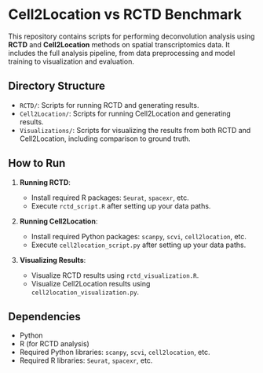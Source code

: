 # Cell2Location vs RCTD Benchmark

This repository contains scripts for performing deconvolution analysis using **RCTD** and **Cell2Location** methods on spatial transcriptomics data. It includes the full analysis pipeline, from data preprocessing and model training to visualization and evaluation.

## Directory Structure

- `RCTD/`: Scripts for running RCTD and generating results.
- `Cell2Location/`: Scripts for running Cell2Location and generating results.
- `Visualizations/`: Scripts for visualizing the results from both RCTD and Cell2Location, including comparison to ground truth.

## How to Run

1. **Running RCTD**:
   - Install required R packages: `Seurat`, `spacexr`, etc.
   - Execute `rctd_script.R` after setting up your data paths.

2. **Running Cell2Location**:
   - Install required Python packages: `scanpy`, `scvi`, `cell2location`, etc.
   - Execute `cell2location_script.py` after setting up your data paths.

3. **Visualizing Results**:
   - Visualize RCTD results using `rctd_visualization.R`.
   - Visualize Cell2Location results using `cell2location_visualization.py`.

## Dependencies

- Python 
- R (for RCTD analysis)
- Required Python libraries: `scanpy`, `scvi`, `cell2location`, etc.
- Required R libraries: `Seurat`, `spacexr`, etc.
